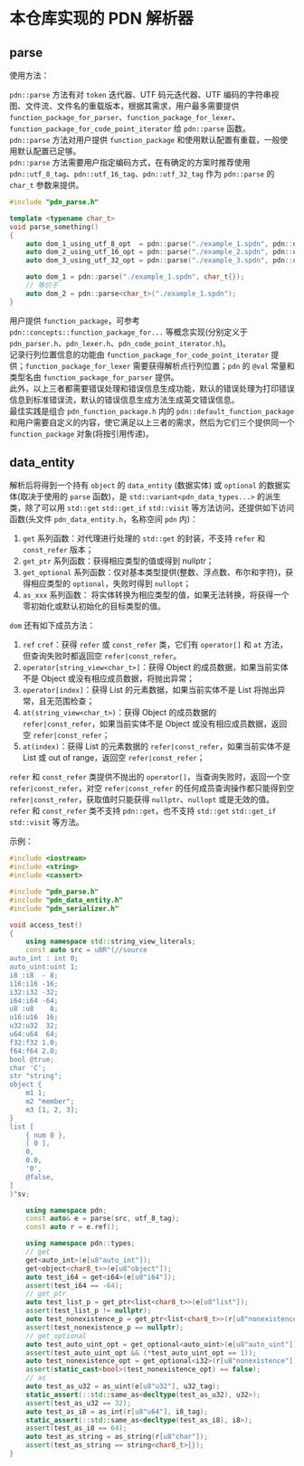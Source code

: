 # 本仓库实现的 PDN 解析器

## parse

使用方法：  

`pdn::parse` 方法有对 `token` 迭代器、UTF 码元迭代器、UTF 编码的字符串视图、文件流、文件名的重载版本，根据其需求，用户最多需要提供 `function_package_for_parser`、`function_package_for_lexer`、`function_package_for_code_point_iterator` 给 `pdn::parse` 函数。  
`pdn::parse` 方法对用户提供 `function_package` 和使用默认配置有重载，一般使用默认配置已足够。  
`pdn::parse` 方法需要用户指定编码方式，在有确定的方案时推荐使用 `pdn::utf_8_tag`、`pdn::utf_16_tag`、`pdn::utf_32_tag` 作为 `pdn::parse` 的 `char_t` 参数来提供。  

``` C++
#include "pdn_parse.h"

template <typename char_t>
void parse_something()
{
    auto dom_1_using_utf_8_opt  = pdn::parse("./example_1.spdn", pdn::utf_8_tag);
    auto dom_2_using_utf_16_opt = pdn::parse("./example_2.spdn", pdn::utf_16_tag);
    auto dom_3_using_utf_32_opt = pdn::parse("./example_3.spdn", pdn::utf_32_tag);

    auto dom_1 = pdn::parse("./example_1.spdn", char_t{});
    // 等价于
    auto dom_2 = pdn::parse<char_t>("./example_1.spdn");
}
```

用户提供 `function_package`，可参考 `pdn::concepts::function_package_for...` 等概念实现(分别定义于 `pdn_parser.h`、`pdn_lexer.h`、`pdn_code_point_iterator.h`)。  
记录行列位置信息的功能由 `function_package_for_code_point_iterator` 提供；`function_package_for_lexer` 需要获得解析点行列位置；`pdn` 的 `@val` 常量和类型名由 `function_package_for_parser` 提供。  
此外，以上三者都需要错误处理和错误信息生成功能，默认的错误处理为打印错误信息到标准错误流，默认的错误信息生成方法生成英文错误信息。  
最佳实践是组合 `pdn_function_package.h` 内的 `pdn::default_function_package` 和用户需要自定义的内容，使它满足以上三者的需求，然后为它们三个提供同一个`function_package` 对象(将按引用传递)。

## data_entity

解析后将得到一个持有 `object` 的 `data_entity` (数据实体) 或 `optional` 的数据实体(取决于使用的 `parse` 函数)，是 `std::variant<pdn_data_types...>` 的派生类，除了可以用 `std::get` `std::get_if` `std::visit` 等方法访问，还提供如下访问函数(头文件 `pdn_data_entity.h`，名称空间 `pdn` 内)：  

1. `get` 系列函数：对代理进行处理的 `std::get` 的封装，不支持 `refer` 和 `const_refer` 版本；  
2. `get_ptr` 系列函数：获得相应类型的值或得到 nullptr；  
3. `get_optional` 系列函数：仅对基本类型提供(整数、浮点数、布尔和字符)，获得相应类型的 `optional`，失败时得到 `nullopt`；  
4. `as_xxx` 系列函数： 将实体转换为相应类型的值，如果无法转换，将获得一个零初始化或默认初始化的目标类型的值。  

`dom` 还有如下成员方法：  

1. `ref` `cref`：获得 `refer` 或 `const_refer` 类，它们有 `operator[]` 和 `at` 方法，但查询失败时都返回空 `refer|const_refer`。  
2. `operator[string_view<char_t>]`：获得 Object 的成员数据，如果当前实体不是 Object 或没有相应成员数据，将抛出异常；  
3. `operator[index]`：获得 List 的元素数据，如果当前实体不是 List 将抛出异常，且无范围检查；  
4. `at(string_view<char_t>)`：获得 Object 的成员数据的 `refer|const_refer`，如果当前实体不是 Object 或没有相应成员数据，返回空 `refer|const_refer`；  
5. `at(index)`：获得 List 的元素数据的 `refer|const_refer`，如果当前实体不是 List 或 out of range，返回空 `refer|const_refer`；  

`refer` 和 `const_refer` 类提供不抛出的 `operator[]`，当查询失败时，返回一个空 `refer|const_refer`，对空 `refer|const_refer` 的任何成员查询操作都只能得到空 `refer|const_refer`，获取值时只能获得 `nullptr`、`nullopt` 或是无效的值。  
`refer` 和 `const_refer` 类不支持 `pdn::get`，也不支持 `std::get` `std::get_if` `std::visit` 等方法。  

示例：  

```C++
#include <iostream>
#include <string>
#include <cassert>

#include "pdn_parse.h"
#include "pdn_data_entity.h"
#include "pdn_serializer.h"

void access_test()
{
    using namespace std::string_view_literals;
    const auto src = u8R"(//source
auto_int : int 0;
auto_uint:uint 1;
i8 :i8  - 8;
i16:i16 -16;
i32:i32 -32;
i64:i64 -64;
u8 :u8    8;
u16:u16  16;
u32:u32  32;
u64:u64  64;
f32:f32 1.0;
f64:f64 2.0;
bool @true;
char 'C';
str "string";
object {
    m1 1;
    m2 "member";
    m3 [1, 2, 3];
}
list [
    { num 0 },
    [ 0 ],
    0,
    0.0,
    '0',
    @false,
]
)"sv;

    using namespace pdn;
    const auto& e = parse(src, utf_8_tag);
    const auto r = e.ref();

    using namespace pdn::types;
    // get
    get<auto_int>(e[u8"auto_int"]);
    get<object<char8_t>>(e[u8"object"]);
    auto test_i64 = get<i64>(e[u8"i64"]);
    assert(test_i64 == -64);
    // get_ptr
    auto test_list_p = get_ptr<list<char8_t>>(e[u8"list"]);
    assert(test_list_p != nullptr);
    auto test_nonexistence_p = get_ptr<list<char8_t>>(r[u8"nonexistence"]);
    assert(test_nonexistence_p == nullptr);
    // get_optional
    auto test_auto_uint_opt = get_optional<auto_uint>(e[u8"auto_uint"]);
    assert(test_auto_uint_opt && (*test_auto_uint_opt == 1));
    auto test_nonexistence_opt = get_optional<i32>(r[u8"nonexistence"]);
    assert(static_cast<bool>(test_nonexistence_opt) == false);
    // as
    auto test_as_u32 = as_uint(e[u8"u32"], u32_tag);
    static_assert(::std::same_as<decltype(test_as_u32), u32>);
    assert(test_as_u32 == 32);
    auto test_as_i8 = as_int(r[u8"u64"], i8_tag);
    static_assert(::std::same_as<decltype(test_as_i8), i8>);
    assert(test_as_i8 == 64);
    auto test_as_string = as_string(r[u8"char"]);
    assert(test_as_string == string<char8_t>{});
}
```
